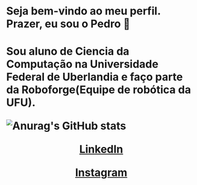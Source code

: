 <h1> Seja bem-vindo ao meu perfil. Prazer, eu sou o Pedro 👋<h1>

Sou aluno de Ciencia da Computação na Universidade Federal de Uberlandia e faço parte da Roboforge(Equipe de robótica da UFU).

![Anurag's GitHub stats](https://github-readme-stats.vercel.app/api?username=anuraghazra&show_icons=true&theme=radical)

<center>

[LinkedIn](https://www.linkedin.com/in/pedro-murilo-brügger-65295b210/)

[Instagram](https://www.instagram.com/pedrombrugger/)

[]()

<center>
